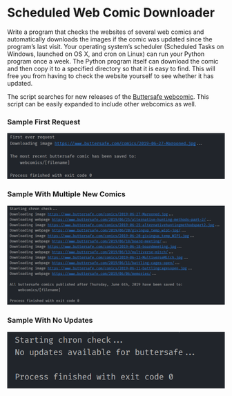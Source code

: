 # Scheduled Web Comic Downloader

Write a program that checks the websites of several web comics and automatically downloads the images if the comic was updated since the program’s last visit. Your operating system’s scheduler (Scheduled Tasks on Windows, launched on OS X, and cron on Linux) can run your Python program once a week. The Python program itself can download the comic and then copy it to a specified directory so that it is easy to find. This will free you from having to check the website yourself to see whether it has updated.

The script searches for new releases of the [Buttersafe webcomic](https://www.buttersafe.com/). This script can be easily expanded to include other webcomics as well.

### Sample First Request
<p align=center>
  <img src=./images/sample_first_request.png alt=sample first request>
</p>

### Sample With Multiple New Comics
<p align=center>
  <img src=./images/sample_multiple_comics.png alt=sample with multiple new comics>
</p>

### Sample With No Updates
<p align=center>
  <img src=./images/sample_no_updates.png alt=sample with no updates>
</p>
